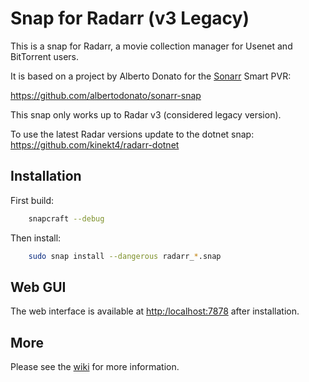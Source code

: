 # Snap for Radarr (v3 Legacy)

This is a snap for Radarr, a movie collection manager for Usenet and BitTorrent users.

It is based on a project by Alberto Donato for the [Sonarr](https://sonarr.tv) Smart PVR:

https://github.com/albertodonato/sonarr-snap

This snap only works up to Radar v3 (considered legacy version).

To use the latest Radar versions update to the dotnet snap: <https://github.com/kinekt4/radarr-dotnet>

## Installation

First build:

```bash
    snapcraft --debug
```

Then install:

```bash
    sudo snap install --dangerous radarr_*.snap
```

## Web GUI

The web interface is available at <http:/localhost:7878> after installation.

## More

Please see the [wiki](https://github.com/kinekt4/radarr-snap/wiki) for more information.
